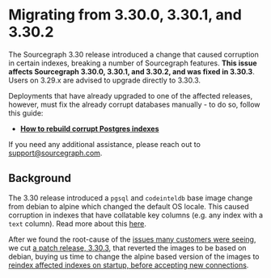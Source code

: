 # Migrating from 3.30.0, 3.30.1, and 3.30.2

The Sourcegraph 3.30 release introduced a change that caused corruption in certain indexes, breaking a number of Sourcegraph features. **This issue affects Sourcegraph 3.30.0, 3.30.1, and 3.30.2, and was fixed in 3.30.3**. Users on 3.29.x are advised to upgrade directly to 3.30.3.

Deployments that have already upgraded to one of the affected releases, however, must fix the already corrupt databases manually - to do so, follow this guide:

- [**How to rebuild corrupt Postgres indexes**](../how-to/rebuild-corrupt-postgres-indexes.md)

If you need any additional assistance, please reach out to [support@sourcegraph.com](mailto:support@sourcegraph.com).

## Background

The 3.30 release introduced a `pgsql` and `codeinteldb` base image change from debian to alpine which changed the default OS locale.
This caused corruption in indexes that have collatable key columns (e.g. any index with a `text` column).
Read more about this [here](https://postgresql.verite.pro/blog/2018/08/27/glibc-upgrade.html).

After we found the root-cause of the [issues many customers were seeing](https://github.com/sourcegraph/sourcegraph/issues/23288), we cut [a patch release, 3.30.3](../../CHANGELOG.md#3-30-3), that reverted the images to be based on debian, buying us time to change the alpine based version of the images to [reindex affected indexes on startup, before accepting new connections](https://github.com/sourcegraph/sourcegraph/issues/23310).
